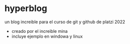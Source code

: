 # hyperblog
un blog increible para el curso de git y github de platzi 2022
* creado por el increible mina
* incluye ejemplo en windowa y linux